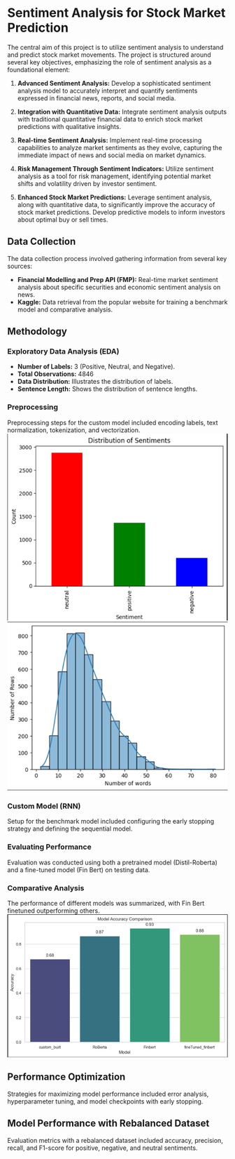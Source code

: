# Sentiment Analysis for Stock Market Prediction

The central aim of this project is to utilize sentiment analysis to understand and predict stock market movements. The project is structured around several key objectives, emphasizing the role of sentiment analysis as a foundational element:

1. **Advanced Sentiment Analysis:**
   Develop a sophisticated sentiment analysis model to accurately interpret and quantify sentiments expressed in financial news, reports, and social media.

2. **Integration with Quantitative Data:**
   Integrate sentiment analysis outputs with traditional quantitative financial data to enrich stock market predictions with qualitative insights.

3. **Real-time Sentiment Analysis:**
   Implement real-time processing capabilities to analyze market sentiments as they evolve, capturing the immediate impact of news and social media on market dynamics.

4. **Risk Management Through Sentiment Indicators:**
   Utilize sentiment analysis as a tool for risk management, identifying potential market shifts and volatility driven by investor sentiment.

5. **Enhanced Stock Market Predictions:**
   Leverage sentiment analysis, along with quantitative data, to significantly improve the accuracy of stock market predictions. Develop predictive models to inform investors about optimal buy or sell times.

## Data Collection

The data collection process involved gathering information from several key sources:
- **Financial Modelling and Prep API (FMP):**
  Real-time market sentiment analysis about specific securities and economic sentiment analysis on news.
- **Kaggle:**
  Data retrieval from the popular website for training a benchmark model and comparative analysis.

## Methodology

### Exploratory Data Analysis (EDA)

- **Number of Labels:** 3 (Positive, Neutral, and Negative).
- **Total Observations:** 4846
- **Data Distribution:** Illustrates the distribution of labels.
- **Sentence Length:** Shows the distribution of sentence lengths.

### Preprocessing

Preprocessing steps for the custom model included encoding labels, text normalization, tokenization, and vectorization.
![alt text](Images/data_dist.png)
![alt text](Images/word_dist.png)

### Custom Model (RNN)

Setup for the benchmark model included configuring the early stopping strategy and defining the sequential model.

### Evaluating Performance

Evaluation was conducted using both a pretrained model (Distil-Roberta) and a fine-tuned model (Fin Bert) on testing data.

### Comparative Analysis

The performance of different models was summarized, with Fin Bert finetuned outperforming others.
![alt text](Images/comparativeAnalysis.png)

## Performance Optimization

Strategies for maximizing model performance included error analysis, hyperparameter tuning, and model checkpoints with early stopping.

## Model Performance with Rebalanced Dataset

Evaluation metrics with a rebalanced dataset included accuracy, precision, recall, and F1-score for positive, negative, and neutral sentiments.

